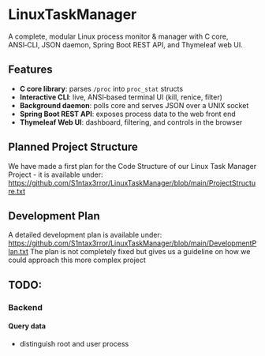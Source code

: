 # LinuxTaskManager

A complete, modular Linux process monitor & manager with C core, ANSI‑CLI, JSON daemon, Spring Boot REST API, and Thymeleaf web UI.

## Features
- **C core library**: parses `/proc` into `proc_stat` structs  
- **Interactive CLI**: live, ANSI‑based terminal UI (kill, renice, filter)  
- **Background daemon**: polls core and serves JSON over a UNIX socket  
- **Spring Boot REST API**: exposes process data to the web front end  
- **Thymeleaf Web UI**: dashboard, filtering, and controls in the browser

## Planned Project Structure
We have made a first plan for the Code Structure of our Linux Task Manager Project - it is available under:
https://github.com/S1ntax3rror/LinuxTaskManager/blob/main/ProjectStructure.txt

## Development Plan
A detailed development plan is available under:
https://github.com/S1ntax3rror/LinuxTaskManager/blob/main/DevelopmentPlan.txt
The plan is not completely fixed but gives us a guideline on how we could approach this more complex project

## TODO:

### Backend

#### Query data
- distinguish root and user process